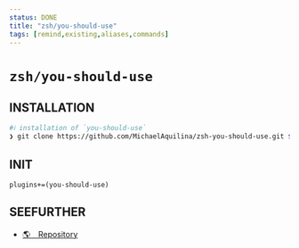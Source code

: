 ```yaml
---
status: DONE
title: "zsh/you-should-use"
tags: [remind,existing,aliases,commands]
---
```


# `zsh/you-should-use`

## INSTALLATION


```bash
#ℹ︎ installation of `you-should-use`
❯ git clone https://github.com/MichaelAquilina/zsh-you-should-use.git $ZSH_CUSTOM/plugins/you-should-use
```



## INIT

    plugins+=(you-should-use)


## SEEFURTHER

- [🌎 Repository](https://github.com/MichaelAquilina/zsh-you-should-use)
